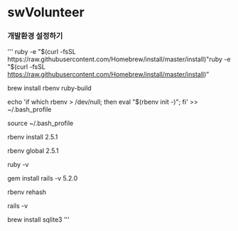 # swVolunteer


### 개발환경 설정하기
'''
ruby -e "$(curl -fsSL https://raw.githubusercontent.com/Homebrew/install/master/install)"ruby -e "$(curl -fsSL https://raw.githubusercontent.com/Homebrew/install/master/install)”

brew install rbenv ruby-build

echo 'if which rbenv > /dev/null; then eval "$(rbenv init -)"; fi' >> ~/.bash_profile

source ~/.bash_profile

rbenv install 2.5.1

rbenv global 2.5.1

ruby -v

gem install rails -v 5.2.0

rbenv rehash

rails -v

brew install sqlite3
'''
